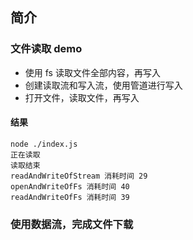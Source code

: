 ## 简介

### 文件读取 demo

- 使用 fs 读取文件全部内容，再写入
- 创建读取流和写入流，使用管道进行写入
- 打开文件，读取文件，再写入

#### 结果

```shell
node ./index.js
正在读取
读取结束
readAndWriteOfStream 消耗时间 29
openAndWriteOfFs 消耗时间 40
readAndWriteOfFs 消耗时间 39
```

### 使用数据流，完成文件下载
